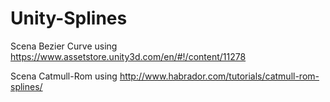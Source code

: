# Unity-Splines

Scena Bezier Curve using https://www.assetstore.unity3d.com/en/#!/content/11278

Scena Catmull-Rom using http://www.habrador.com/tutorials/catmull-rom-splines/

